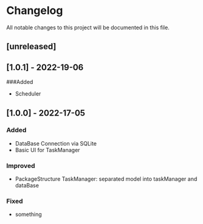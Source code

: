 # Changelog

All notable changes to this project will be documented in this file.
## [unreleased]
## [1.0.1] - 2022-19-06
###Added
- Scheduler

## [1.0.0] - 2022-17-05
### Added
- DataBase Connection via SQLite
- Basic UI for TaskManager

### Improved
- PackageStructure TaskManager: separated model into taskManager and dataBase

### Fixed
- something
